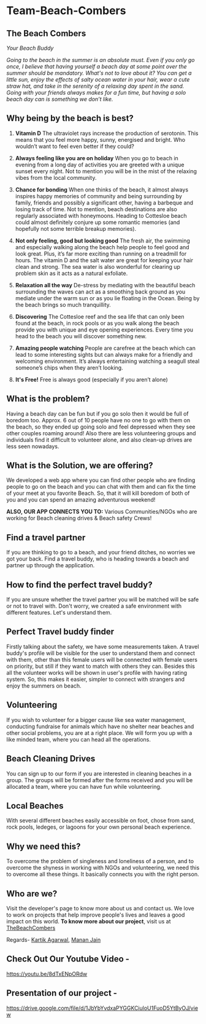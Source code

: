 # Team-Beach-Combers
## The Beach Combers
_Your Beach Buddy_

_Going to the beach in the summer is an absolute must. Even if you only go once, I believe that having yourself a beach day at some point over the summer should be mandatory. What's not to love about it? You can get a little sun, enjoy the effects of salty ocean water in your hair, wear a cute straw hat, and take in the serenity of a relaxing day spent in the sand. Going with your friends always makes for a fun time, but having a solo beach day can is something we don’t like._



## Why being by the beach is best?

1. **Vitamin D** 
The ultraviolet rays increase the production of serotonin. This means that you feel more happy, sunny, energised and bright. Who wouldn’t want to feel even better if they could?

2. **Always feeling like you are on holiday**
When you go to beach in evening from a long day of activities you are greeted with a unique sunset every night. Not to mention you will be in the mist of the relaxing vibes from the local
community.

3. **Chance for bonding**
When one thinks of the beach, it almost always inspires happy memories of community and being surrounding by family, friends and possibly a significant other, having a barbeque and losing track of time. Not to mention, beach destinations are also regularly associated with honeymoons. Heading to Cottesloe beach could almost definitely conjure up some romantic memories (and hopefully not some terrible breakup memories).

4. **Not only feeling, good but looking good**
The fresh air, the swimming and especially walking along the beach help people to feel good and look great. Plus, it’s far more exciting than running on a treadmill for hours. The vitamin D and the salt water are great for keeping your hair clean and strong. The sea water is also wonderful for clearing up problem skin as it acts as a natural exfoliate.

5. **Relaxation all the way**
De-stress by mediating with the beautiful beach surrounding the waves can act as a smoothing back ground as you mediate under the warm sun or as you lie floating in the Ocean. Being by the beach brings so much tranquillity.

6. **Discovering**
The Cottesloe reef and the sea life that can only been found at the beach, in rock pools or as you walk along the beach provide you with unique and eye opening experiences. Every time you head to the beach you will discover something new.

7. **Amazing people watching**
People are carefree at the beach which can lead to some interesting sights but can always make for a friendly and welcoming environment. It’s always entertaining watching a seagull steal someone’s chips when they aren’t looking.

8. **It's Free!**
Free is always good (especially if you aren’t alone)


## What is the problem?
Having a beach day can be fun but if you go solo then it would be full of boredom too. Approx. 6 out of 10 people have no one to go with them on the beach, so they ended up going solo and feel depressed when they see other couples roaming around! Also there are less volunteering groups and individuals find it difficult to volunteer alone, and also clean-up drives are less seen nowadays. 


## What is the Solution, we are offering?
We developed a web app where you can find other people who are finding people to go on the beach and you can chat with them and can fix the time of your meet at you favorite Beach. So, that it will kill boredom of both of you and you can spend an amazing adventurous weekend!

**ALSO, OUR APP CONNECTS YOU TO:**
Various Communities/NGOs who are working for Beach cleaning drives & Beach safety Crews!


## Find a travel partner
If you are thinking to go to a beach, and your friend ditches, no worries we got your back. Find a travel buddy, who is heading towards a beach and partner up through the application.

## How to find the perfect travel buddy?
If you are unsure whether the travel partner you will be matched will be safe or not to travel with. Don't worry, we created a safe environment with different features. Let's understand them.

## Perfect Travel buddy finder
Firstly talking about the safety, we have some measurements taken. A travel buddy's profile will be visible for the user to understand them and connect with them, other than this female users will be connected with female users on priority, but still if they want to match with others they can. Besides this all the volunteer works will be shown in user's profile with having rating system. So, this makes it easier, simpler to connect with strangers and enjoy the summers on beach.

## Volunteering
If you wish to volunteer for a bigger cause like sea water management, conducting fundraise for animals which have no shelter near beaches and other social problems, you are at a right place. We will form you up with a like minded team, where you can head all the operations.

## Beach Cleaning Drives
You can sign up to our form if you are interested in cleaning beaches in a group. The groups will be formed after the forms received and you will be allocated a team, where you can have fun while volunteering.

## Local Beaches 
With several different beaches easily accessible on foot, chose from sand, rock pools, ledeges, or lagoons for your own personal beach experience.

## Why we need this?
To overcome the problem of singleness and loneliness of a person, and to overcome the shyness in working with NGOs and volunteering, we need this to overcome all these things. It basically connects you with the right person.

## Who are we?
Visit the developer's page to know more about us and contact us. We love to work on projects that help improve people's lives and leaves a good impact on this world. 
**To know more about our project**, visit us at [TheBeachCombers](http://thebeachcombers.co/)

Regards- [Kartik Agarwal](http://kartikagrawal.in/), [Manan Jain](https://mananjain.xyz/)

## Check Out Our Youtube Video -
https://youtu.be/8dTxENpORdw

## Presentation of our project -
https://drive.google.com/file/d/1JbYbYvdxaPYGGKCiuloU1FuoD5YtByOJ/view
